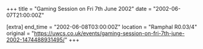 +++
title = "Gaming Session on Fri 7th June 2002"
date = "2002-06-07T21:00:00Z"

[extra]
end_time = "2002-06-08T03:00:00Z"
location = "Ramphal R0.03/4"
original = "https://uwcs.co.uk/events/gaming-session-on-fri-7th-june-2002-1474488931495/"
+++



